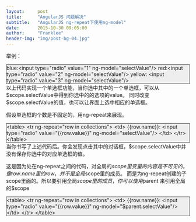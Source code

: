 ```yaml
---
layout:     post
title:      "AngularJS 问题解决"
subtitle:   "AngularJS ng-repeat下使用ng-model"
date:       2015-10-30 09:05:00
author:     "Franklee"
header-img: "img/post-bg-04.jpg"
---
```

举例：
<div style="display:table;background:#eee;border:1px solid #333;">
  blue:&lt;input type="radio" value="1" ng-model="selectValue"/&gt;
  red:&lt;input type="radio" value="2" ng-model="selectValue"/&gt;
  yellow: &lt;input type="radio" value="3" ng-model="selectValue"/&gt;
</div>
以上代码实现一个单选框功能，当你选中其中的一个单选框，可以从$scope.selectValue中得到你选中的的选项的value。
同时改变$scope.selectValue的值，也可以让界面上选中相应的单选框。

假设单选框的个数是不固定的，用ng-repeat来展现。
<div style="display:table;background:#eee;border:1px solid #333;">
  &lt;table&gt;
  &lt;tr ng-repeat="row in collections"&gt;
  &lt;td&gt;
  {{row.name}}: &lt;input type="radio" value="{{row.value}}" ng-model="selectValue"/&gt;
  &lt;/td&gt;
  &lt;/tr&gt;
  &lt;/table&gt;
</div>
当你书写了上述代码后。你会发现点击其中的对话框，$scope.selectValue中并没有保存你选中的对应单选框的值。

这是因为处在ng-repeat之间的代码，对全局的$scope里变量的内容是不可见的，像{{row.name}}里的row，并不是全局$scope里的成员。
而是为ng-repeat创建的子scope里面的。所以要引用全局$scope里的成员，你可以使用$parent 来引用全局的$scope

<div style="display:table;background:#eee;border:1px solid #333;">
&lt;table&gt;
&lt;tr ng-repeat="row in collections"&gt;
&lt;td&gt;
{{row.name}}: &lt;input type="radio" value="{{row.value}}" ng-model="$parent.selectValue"/&gt;
&lt;/td&gt;
&lt;/tr&gt;
&lt;/table&gt;
</div>
